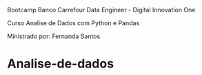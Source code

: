 Bootcamp Banco Carrefour Data Engineer - Digital Innovation One

Curso Analise de Dados com Python e Pandas

Ministrado por: Fernanda Santos

# Analise-de-dados

